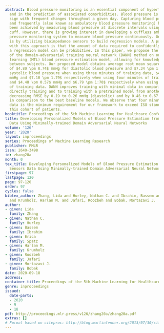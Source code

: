 ```yaml
---
abstract: Blood pressure monitoring is an essential component of hypertension management
  and in the prediction of associated comorbidities. Blood pressure is a dynamic vital
  sign with frequent changes throughout a given day. Capturing blood pressure remotely
  and frequently (also known as ambulatory blood pressure monitoring) has traditionally
  been achieved by measuring blood pressure at discrete intervals using an inflatable
  cuff. However, there is growing interest in developing a cuffless ambulatory blood
  pressure monitoring system to measure blood pressure continuously. One such approach
  is by utilizing bioimpedance sensors to build regression models. A practical problem
  with this approach is that the amount of data required to confidently train such
  a regression model can be prohibitive. In this paper, we propose the application
  of the domain-adversarial training neural network (DANN) method on our multitask
  learning (MTL) blood pressure estimation model, allowing for knowledge transfer
  between subjects. Our proposed model obtains average root mean square error (RMSE)
  of $4.80 \pm 0.74$ mmHg for diastolic blood pressure and $7.34 \pm 1.88$ mmHg for
  systolic blood pressure when using three minutes of training data, $4:64 \pm 0.60$
  mmHg and $7.10 \pm 1.79$ respectively when using four minutes of training data,
  and $4.48 \pm 0.57$ mmHg and $6.79 \pm 1:70$ respectively when using five minutes
  of training data. DANN improves training with minimal data in comparison to both
  directly training and to training with a pretrained model from another subject,
  decreasing RMSE by 0.19 to 0.26 mmHg (diastolic) and by 0.46 to 0.67 mmHg (systolic)
  in comparison to the best baseline models. We observe that four minutes of training
  data is the minimum requirement for our framework to exceed ISO standards within
  this cohort of patients.
booktitle: Proceedings of the 5th Machine Learning for Healthcare Conference
title: Developing Personalized Models of Blood Pressure Estimation from Wearable Sensors
  Data Using Minimally-trained Domain Adversarial Neural Networks
volume: '126'
year: '2020'
layout: inproceedings
series: Proceedings of Machine Learning Research
publisher: PMLR
issn: 2640-3498
id: zhang20a
month: 0
tex_title: Developing Personalized Models of Blood Pressure Estimation from Wearable
  Sensors Data Using Minimally-trained Domain Adversarial Neural Networks
firstpage: 97
lastpage: 120
page: 97-120
order: 97
cycles: false
bibtex_author: Zhang, Lida and Hurley, Nathan C. and Ibrahim, Bassem and Spatz, Erica
  and Krumholz, Harlan M. and Jafari, Roozbeh and Bobak, Mortazavi J.
author:
- given: Lida
  family: Zhang
- given: Nathan C.
  family: Hurley
- given: Bassem
  family: Ibrahim
- given: Erica
  family: Spatz
- given: Harlan M.
  family: Krumholz
- given: Roozbeh
  family: Jafari
- given: Mortazavi J.
  family: Bobak
date: 2020-09-18
address: 
container-title: Proceedings of the 5th Machine Learning for Healthcare Conference
genre: inproceedings
issued:
  date-parts:
  - 2020
  - 9
  - 18
pdf: http://proceedings.mlr.press/v126/zhang20a/zhang20a.pdf
extras: []
# Format based on citeproc: http://blog.martinfenner.org/2013/07/30/citeproc-yaml-for-bibliographies/
---
```

